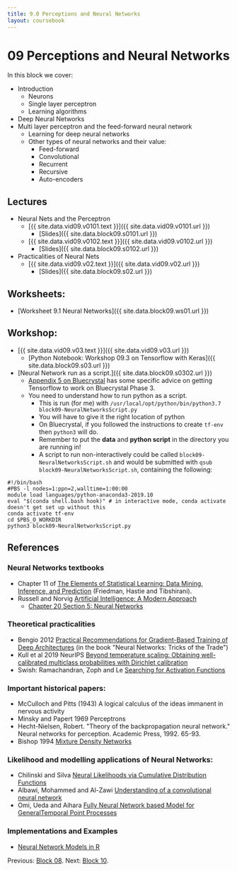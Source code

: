 ```yaml
---
title: 9.0 Perceptions and Neural Networks
layout: coursebook
---
```

# 09 Perceptions and Neural Networks

In this block we cover:

* Introduction
  * Neurons
  * Single layer perceptron
  * Learning algorithms
* Deep Neural Networks
* Multi layer perceptron and the feed-forward neural network
  * Learning for deep neural networks
  * Other types of neural networks and their value:
	* Feed-forward
	* Convolutional
	* Recurrent
	* Recursive
	* Auto-encoders

## Lectures

* Neural Nets and the Perceptron
  * [{{ site.data.vid09.v0101.text }}]({{ site.data.vid09.v0101.url }})
    * [Slides]({{ site.data.block09.s0101.url }})
  * [{{ site.data.vid09.v0102.text }}]({{ site.data.vid09.v0102.url }})
    * [Slides]({{ site.data.block09.s0102.url }})
* Practicalities of Neural Nets
  * [{{ site.data.vid09.v02.text }}]({{ site.data.vid09.v02.url }})
    * [Slides]({{ site.data.block09.s02.url }})
	
## Worksheets:

* [Worksheet 9.1 Neural Networks]({{ site.data.block09.ws01.url }}) 

## Workshop:

* [{{ site.data.vid09.v03.text }}]({{ site.data.vid09.v03.url }})
  * [Python Notebook: Workshop 09.3 on Tensorflow with Keras]({{ site.data.block09.s03.url }})
* [Neural Network run as a script.]({{ site.data.block09.s0302.url }})
  * [Appendix 5 on Bluecrystal](appendix5-bluecrystal.md) has some specific advice on getting Tensorflow to work on Bluecrystal Phase 3.
  * You need to understand how to run python as a script.
	* This is run (for me) with `/usr/local/opt/python/bin/python3.7 block09-NeuralNetworksScript.py`
	* You will have to give it the right location of python
	* On Bluecrystal, if you followed the instructions to create `tf-env` then `python3` will do.
	* Remember to put the **data** and **python script** in the directory you are running in!
	* A script to run non-interactively could be called `block09-NeuralNetworksScript.sh` and would be submitted with `qsub block09-NeuralNetworksScript.sh`, containing the following:
```{sh}
#!/bin/bash
#PBS -l nodes=1:ppn=2,walltime=1:00:00
module load languages/python-anaconda3-2019.10
eval "$(conda shell.bash hook)" # in interactive mode, conda activate doesn't get set up without this
conda activate tf-env
cd $PBS_O_WORKDIR
python3 block09-NeuralNetworksScript.py
```


## References

### Neural Networks textbooks

* Chapter 11 of [The Elements of Statistical Learning: Data Mining, Inference, and Prediction](https://web.stanford.edu/~hastie/Papers/ESLII.pdf) (Friedman, Hastie and Tibshirani).
* Russell and Norvig [Artificial Intelligence: A Modern Approach](http://aima.eecs.berkeley.edu/)
  * [Chapter 20 Section 5: Neural Networks](http://aima.eecs.berkeley.edu/slides-pdf/chapter20b.pdf)

### Theoretical practicalities
* Bengio 2012 [Practical Recommendations for Gradient-Based Training of Deep Architectures](http://arxiv.org/pdf/1206.5533.pdf) (in the book "Neural Networks: Tricks of the Trade")
* Kull et al 2019 NeurIPS [Beyond temperature scaling: Obtaining well-calibrated multiclass probabilities with Dirichlet calibration](https://papers.nips.cc/paper/2019/file/8ca01ea920679a0fe3728441494041b9-Paper.pdf)
* Swish: Ramachandran, Zoph and Le [Searching for Activation Functions](https://arxiv.org/abs/1710.05941)

### Important historical papers:
* McCulloch and Pitts (1943) A logical calculus of the ideas immanent in nervous activity
* Minsky and Papert 1969 Perceptrons
* Hecht-Nielsen, Robert. "Theory of the backpropagation neural network." Neural networks for perception. Academic Press, 1992. 65-93.
* Bishop 1994 [Mixture Density Networks](https://publications.aston.ac.uk/373/1/NCRG_94_004.pdf)

### Likelihood and modelling applications of Neural Networks:

* Chilinski and Silva [Neural Likelihoods via Cumulative Distribution Functions](https://arxiv.org/abs/1811.00974)
* Albawi, Mohammed and Al-Zawi [Understanding of a convolutional neural network](https://ieeexplore.ieee.org/abstract/document/8308186?casa_token=WkNQpcZQeX0AAAAA:KJW4xHL-5qc50yzHivHG2f4pnx23A17c3QtIB9PiNlPXxJzFhKn79UUvjnryqiC4__DfeYe8cPE)
* Omi, Ueda and Aihara [Fully Neural Network based Model for GeneralTemporal Point Processes](https://arxiv.org/pdf/1905.09690.pdf)

### Implementations and Examples

* [Neural Network Models in R](https://www.datacamp.com/community/tutorials/neural-network-models-r)

Previous: [Block 08](08.md).
Next: [Block 10](10.md).

